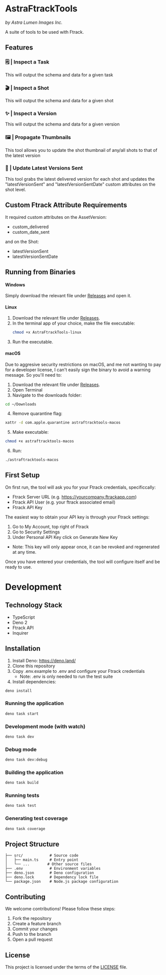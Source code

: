 # AstraFtrackTools
_by Astra Lumen Images Inc._

A suite of tools to be used with Ftrack.

## Features

### 🗒️ | Inspect a Task 

This will output the schema and data for a given task

### 🎬 | Inspect a Shot 

This will output the schema and data for a given shot

### ✨ | Inspect a Version

This will output the schema and data for a given version

### 🖼️ | Propagate Thumbnails

This tool allows you to update the shot thumbnail of any/all shots to that of
the latest version

### 🔄 | Update Latest Versions Sent

This tool grabs the latest delivered version for each shot and updates the "latestVersionSent" and "latestVersionSentDate" custom attributes on the shot level.

## Custom Ftrack Attribute Requirements

It required custom attributes on the AssetVersion:

- custom_delivered
- custom_date_sent

and on the Shot:

- latestVersionSent
- latestVersionSentDate

## Running from Binaries

#### Windows

Simply download the relevant file under [Releases](https://github.com/your-repo/AstraFtrackTools/releases/latest) and open it.

#### Linux

1. Download the relevant file under [Releases](https://github.com/your-repo/AstraFtrackTools/releases/latest).
2. In the terminal app of your choice, make the file executable:
   ```bash
   chmod +x AstraFtrackTools-linux
   ```
3. Run the executable.

#### macOS

Due to aggresive security restrictions on macOS, and me not wanting to pay for a developer license, I can't easily sign the binary to avoid a warning message. So you'll need to:
1. Download the relevant file under [Releases](https://github.com/your-repo/AstraFtrackTools/releases/latest).
2. Open Terminal
3. Navigate to the downloads folder:
```bash
cd ~/Downloads
```
4. Remove quarantine flag:
```bash
xattr -d com.apple.quarantine astraftracktools-macos
```
5. Make executable:
```bash
chmod +x astraftracktools-macos
```
6. Run:
```bash
./astraftracktools-macos
```

## First Setup
On first run, the tool will ask you for your Ftrack credentials, specificcally:
- Ftrack Server URL (e.g. https://yourcompany.ftrackapp.com)
- Ftrack API User (e.g. your ftrack associated email)
- Ftrack API Key

The easiest way to obtain your API key is through your Ftrack settings:
1. Go to My Account, top right of Ftrack
2. Go to Security Settings
3. Under Personal API Key click on Generate New Key
- Note: This key will only appear once, it can be revoked and regenerated at any time.

Once you have entered your credentials, the tool will configure itself and be ready to use.

# Development

## Technology Stack

- TypeScript
- Deno 2
- Ftrack API
- Inquirer

## Installation

1. Install Deno: https://deno.land/
2. Clone this repository
3. Copy .env.example to .env and configure your Ftrack credentials
    - Note: .env is only needed to run the test suite
4. Install dependencies:

```bash
deno install
```

### Running the application

```bash
deno task start
```

### Development mode (with watch)

```bash
deno task dev
```

### Debug mode

```bash
deno task dev:debug
```

### Building the application

```bash
deno task build
```

### Running tests

```bash
deno task test
```

### Generating test coverage

```bash
deno task coverage
```

## Project Structure

```
├── src/            # Source code
│   ├── main.ts     # Entry point
│   └── ...        # Other source files
├── .env            # Environment variables
├── deno.json       # Deno configuration
├── deno.lock       # Dependency lock file
└── package.json    # Node.js package configuration
```

## Contributing

We welcome contributions! Please follow these steps:

1. Fork the repository
2. Create a feature branch
3. Commit your changes
4. Push to the branch
5. Open a pull request

## License

This project is licensed under the terms of the [LICENSE](./LICENSE) file.
